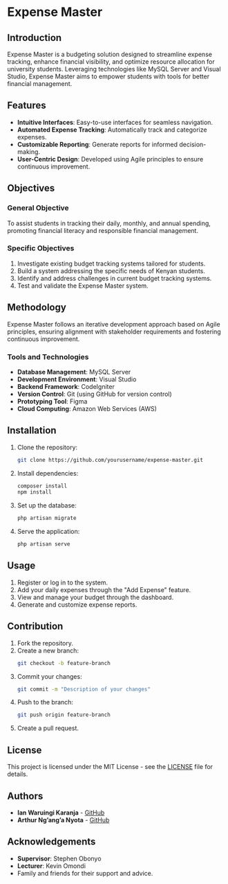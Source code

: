 # Expense Master

## Introduction
Expense Master is a budgeting solution designed to streamline expense tracking, enhance financial visibility, and optimize resource allocation for university students. Leveraging technologies like MySQL Server and Visual Studio, Expense Master aims to empower students with tools for better financial management.

## Features
- **Intuitive Interfaces**: Easy-to-use interfaces for seamless navigation.
- **Automated Expense Tracking**: Automatically track and categorize expenses.
- **Customizable Reporting**: Generate reports for informed decision-making.
- **User-Centric Design**: Developed using Agile principles to ensure continuous improvement.

## Objectives
### General Objective
To assist students in tracking their daily, monthly, and annual spending, promoting financial literacy and responsible financial management.

### Specific Objectives
1. Investigate existing budget tracking systems tailored for students.
2. Build a system addressing the specific needs of Kenyan students.
3. Identify and address challenges in current budget tracking systems.
4. Test and validate the Expense Master system.

## Methodology
Expense Master follows an iterative development approach based on Agile principles, ensuring alignment with stakeholder requirements and fostering continuous improvement.

### Tools and Technologies
- **Database Management**: MySQL Server
- **Development Environment**: Visual Studio
- **Backend Framework**: CodeIgniter
- **Version Control**: Git (using GitHub for version control)
- **Prototyping Tool**: Figma
- **Cloud Computing**: Amazon Web Services (AWS)

## Installation
1. Clone the repository:
    ```bash
    git clone https://github.com/yourusername/expense-master.git
    ```
2. Install dependencies:
    ```bash
    composer install
    npm install
    ```
3. Set up the database:
    ```bash
    php artisan migrate
    ```
4. Serve the application:
    ```bash
    php artisan serve
    ```

## Usage
1. Register or log in to the system.
2. Add your daily expenses through the "Add Expense" feature.
3. View and manage your budget through the dashboard.
4. Generate and customize expense reports.

## Contribution
1. Fork the repository.
2. Create a new branch:
    ```bash
    git checkout -b feature-branch
    ```
3. Commit your changes:
    ```bash
    git commit -m "Description of your changes"
    ```
4. Push to the branch:
    ```bash
    git push origin feature-branch
    ```
5. Create a pull request.

## License
This project is licensed under the MIT License - see the [LICENSE](LICENSE) file for details.

## Authors
- **Ian Waruingi Karanja** - [GitHub](https://github.com/ianwaruingi)
- **Arthur Ng’ang’a Nyota** - [GitHub](https://github.com/arthurnyota)

## Acknowledgements
- **Supervisor**: Stephen Obonyo
- **Lecturer**: Kevin Omondi
- Family and friends for their support and advice.
